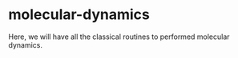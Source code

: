 # molecular-dynamics
Here, we will have all the classical routines to performed molecular dynamics. 
